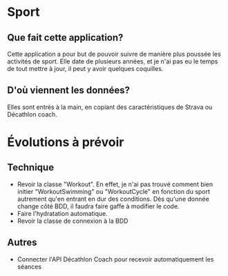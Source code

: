 # Sport

## Que fait cette application?
Cette application a pour but de pouvoir suivre de manière plus poussée les activités de sport.
Elle date de plusieurs années, et je n'ai pas eu le temps de tout mettre à jour, il peut y avoir quelques coquilles.

## D'où viennent les données?
Elles sont entrés à la main, en copiant des caractéristiques de Strava ou Décathlon coach.


# Évolutions à prévoir

## Technique
* Revoir la classe "Workout". En effet, je n'ai pas trouvé comment bien initier "WorkoutSwimming" ou "WorkoutCycle" en fonction du sport autrement qu'en entrant en dur des conditions. Dès qu'une donnée change côté BDD, il faudra faire gaffe à modifier le code.
* Faire l'hydratation automatique.
* Revoir la classe de connexion à la BDD

## Autres
* Connecter l'API Décathlon Coach pour recevoir automatiquement les séances
